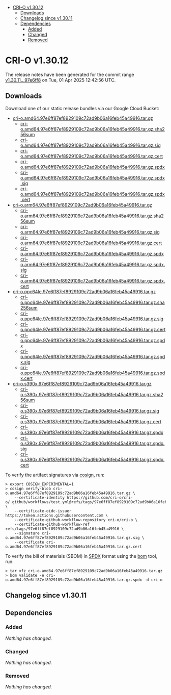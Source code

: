 - [CRI-O v1.30.12](#cri-o-v13012)
  - [Downloads](#downloads)
  - [Changelog since v1.30.11](#changelog-since-v13011)
  - [Dependencies](#dependencies)
    - [Added](#added)
    - [Changed](#changed)
    - [Removed](#removed)

# CRI-O v1.30.12

The release notes have been generated for the commit range
[v1.30.11...97e6ff8](https://github.com/cri-o/cri-o/compare/v1.30.11...v1.30.12) on Tue, 01 Apr 2025 12:42:56 UTC.

## Downloads

Download one of our static release bundles via our Google Cloud Bucket:

- [cri-o.amd64.97e6ff87ef8929109c72ad9b06a16feb45a49916.tar.gz](https://storage.googleapis.com/cri-o/artifacts/cri-o.amd64.97e6ff87ef8929109c72ad9b06a16feb45a49916.tar.gz)
  - [cri-o.amd64.97e6ff87ef8929109c72ad9b06a16feb45a49916.tar.gz.sha256sum](https://storage.googleapis.com/cri-o/artifacts/cri-o.amd64.97e6ff87ef8929109c72ad9b06a16feb45a49916.tar.gz.sha256sum)
  - [cri-o.amd64.97e6ff87ef8929109c72ad9b06a16feb45a49916.tar.gz.sig](https://storage.googleapis.com/cri-o/artifacts/cri-o.amd64.97e6ff87ef8929109c72ad9b06a16feb45a49916.tar.gz.sig)
  - [cri-o.amd64.97e6ff87ef8929109c72ad9b06a16feb45a49916.tar.gz.cert](https://storage.googleapis.com/cri-o/artifacts/cri-o.amd64.97e6ff87ef8929109c72ad9b06a16feb45a49916.tar.gz.cert)
  - [cri-o.amd64.97e6ff87ef8929109c72ad9b06a16feb45a49916.tar.gz.spdx](https://storage.googleapis.com/cri-o/artifacts/cri-o.amd64.97e6ff87ef8929109c72ad9b06a16feb45a49916.tar.gz.spdx)
  - [cri-o.amd64.97e6ff87ef8929109c72ad9b06a16feb45a49916.tar.gz.spdx.sig](https://storage.googleapis.com/cri-o/artifacts/cri-o.amd64.97e6ff87ef8929109c72ad9b06a16feb45a49916.tar.gz.spdx.sig)
  - [cri-o.amd64.97e6ff87ef8929109c72ad9b06a16feb45a49916.tar.gz.spdx.cert](https://storage.googleapis.com/cri-o/artifacts/cri-o.amd64.97e6ff87ef8929109c72ad9b06a16feb45a49916.tar.gz.spdx.cert)
- [cri-o.arm64.97e6ff87ef8929109c72ad9b06a16feb45a49916.tar.gz](https://storage.googleapis.com/cri-o/artifacts/cri-o.arm64.97e6ff87ef8929109c72ad9b06a16feb45a49916.tar.gz)
  - [cri-o.arm64.97e6ff87ef8929109c72ad9b06a16feb45a49916.tar.gz.sha256sum](https://storage.googleapis.com/cri-o/artifacts/cri-o.arm64.97e6ff87ef8929109c72ad9b06a16feb45a49916.tar.gz.sha256sum)
  - [cri-o.arm64.97e6ff87ef8929109c72ad9b06a16feb45a49916.tar.gz.sig](https://storage.googleapis.com/cri-o/artifacts/cri-o.arm64.97e6ff87ef8929109c72ad9b06a16feb45a49916.tar.gz.sig)
  - [cri-o.arm64.97e6ff87ef8929109c72ad9b06a16feb45a49916.tar.gz.cert](https://storage.googleapis.com/cri-o/artifacts/cri-o.arm64.97e6ff87ef8929109c72ad9b06a16feb45a49916.tar.gz.cert)
  - [cri-o.arm64.97e6ff87ef8929109c72ad9b06a16feb45a49916.tar.gz.spdx](https://storage.googleapis.com/cri-o/artifacts/cri-o.arm64.97e6ff87ef8929109c72ad9b06a16feb45a49916.tar.gz.spdx)
  - [cri-o.arm64.97e6ff87ef8929109c72ad9b06a16feb45a49916.tar.gz.spdx.sig](https://storage.googleapis.com/cri-o/artifacts/cri-o.arm64.97e6ff87ef8929109c72ad9b06a16feb45a49916.tar.gz.spdx.sig)
  - [cri-o.arm64.97e6ff87ef8929109c72ad9b06a16feb45a49916.tar.gz.spdx.cert](https://storage.googleapis.com/cri-o/artifacts/cri-o.arm64.97e6ff87ef8929109c72ad9b06a16feb45a49916.tar.gz.spdx.cert)
- [cri-o.ppc64le.97e6ff87ef8929109c72ad9b06a16feb45a49916.tar.gz](https://storage.googleapis.com/cri-o/artifacts/cri-o.ppc64le.97e6ff87ef8929109c72ad9b06a16feb45a49916.tar.gz)
  - [cri-o.ppc64le.97e6ff87ef8929109c72ad9b06a16feb45a49916.tar.gz.sha256sum](https://storage.googleapis.com/cri-o/artifacts/cri-o.ppc64le.97e6ff87ef8929109c72ad9b06a16feb45a49916.tar.gz.sha256sum)
  - [cri-o.ppc64le.97e6ff87ef8929109c72ad9b06a16feb45a49916.tar.gz.sig](https://storage.googleapis.com/cri-o/artifacts/cri-o.ppc64le.97e6ff87ef8929109c72ad9b06a16feb45a49916.tar.gz.sig)
  - [cri-o.ppc64le.97e6ff87ef8929109c72ad9b06a16feb45a49916.tar.gz.cert](https://storage.googleapis.com/cri-o/artifacts/cri-o.ppc64le.97e6ff87ef8929109c72ad9b06a16feb45a49916.tar.gz.cert)
  - [cri-o.ppc64le.97e6ff87ef8929109c72ad9b06a16feb45a49916.tar.gz.spdx](https://storage.googleapis.com/cri-o/artifacts/cri-o.ppc64le.97e6ff87ef8929109c72ad9b06a16feb45a49916.tar.gz.spdx)
  - [cri-o.ppc64le.97e6ff87ef8929109c72ad9b06a16feb45a49916.tar.gz.spdx.sig](https://storage.googleapis.com/cri-o/artifacts/cri-o.ppc64le.97e6ff87ef8929109c72ad9b06a16feb45a49916.tar.gz.spdx.sig)
  - [cri-o.ppc64le.97e6ff87ef8929109c72ad9b06a16feb45a49916.tar.gz.spdx.cert](https://storage.googleapis.com/cri-o/artifacts/cri-o.ppc64le.97e6ff87ef8929109c72ad9b06a16feb45a49916.tar.gz.spdx.cert)
- [cri-o.s390x.97e6ff87ef8929109c72ad9b06a16feb45a49916.tar.gz](https://storage.googleapis.com/cri-o/artifacts/cri-o.s390x.97e6ff87ef8929109c72ad9b06a16feb45a49916.tar.gz)
  - [cri-o.s390x.97e6ff87ef8929109c72ad9b06a16feb45a49916.tar.gz.sha256sum](https://storage.googleapis.com/cri-o/artifacts/cri-o.s390x.97e6ff87ef8929109c72ad9b06a16feb45a49916.tar.gz.sha256sum)
  - [cri-o.s390x.97e6ff87ef8929109c72ad9b06a16feb45a49916.tar.gz.sig](https://storage.googleapis.com/cri-o/artifacts/cri-o.s390x.97e6ff87ef8929109c72ad9b06a16feb45a49916.tar.gz.sig)
  - [cri-o.s390x.97e6ff87ef8929109c72ad9b06a16feb45a49916.tar.gz.cert](https://storage.googleapis.com/cri-o/artifacts/cri-o.s390x.97e6ff87ef8929109c72ad9b06a16feb45a49916.tar.gz.cert)
  - [cri-o.s390x.97e6ff87ef8929109c72ad9b06a16feb45a49916.tar.gz.spdx](https://storage.googleapis.com/cri-o/artifacts/cri-o.s390x.97e6ff87ef8929109c72ad9b06a16feb45a49916.tar.gz.spdx)
  - [cri-o.s390x.97e6ff87ef8929109c72ad9b06a16feb45a49916.tar.gz.spdx.sig](https://storage.googleapis.com/cri-o/artifacts/cri-o.s390x.97e6ff87ef8929109c72ad9b06a16feb45a49916.tar.gz.spdx.sig)
  - [cri-o.s390x.97e6ff87ef8929109c72ad9b06a16feb45a49916.tar.gz.spdx.cert](https://storage.googleapis.com/cri-o/artifacts/cri-o.s390x.97e6ff87ef8929109c72ad9b06a16feb45a49916.tar.gz.spdx.cert)

To verify the artifact signatures via [cosign](https://github.com/sigstore/cosign), run:

```console
> export COSIGN_EXPERIMENTAL=1
> cosign verify-blob cri-o.amd64.97e6ff87ef8929109c72ad9b06a16feb45a49916.tar.gz \
    --certificate-identity https://github.com/cri-o/cri-o/.github/workflows/test.yml@refs/tags/97e6ff87ef8929109c72ad9b06a16feb45a49916 \
    --certificate-oidc-issuer https://token.actions.githubusercontent.com \
    --certificate-github-workflow-repository cri-o/cri-o \
    --certificate-github-workflow-ref refs/tags/97e6ff87ef8929109c72ad9b06a16feb45a49916 \
    --signature cri-o.amd64.97e6ff87ef8929109c72ad9b06a16feb45a49916.tar.gz.sig \
    --certificate cri-o.amd64.97e6ff87ef8929109c72ad9b06a16feb45a49916.tar.gz.cert
```

To verify the bill of materials (SBOM) in [SPDX](https://spdx.org) format using the [bom](https://sigs.k8s.io/bom) tool, run:

```console
> tar xfz cri-o.amd64.97e6ff87ef8929109c72ad9b06a16feb45a49916.tar.gz
> bom validate -e cri-o.amd64.97e6ff87ef8929109c72ad9b06a16feb45a49916.tar.gz.spdx -d cri-o
```

## Changelog since v1.30.11

## Dependencies

### Added
_Nothing has changed._

### Changed
_Nothing has changed._

### Removed
_Nothing has changed._
